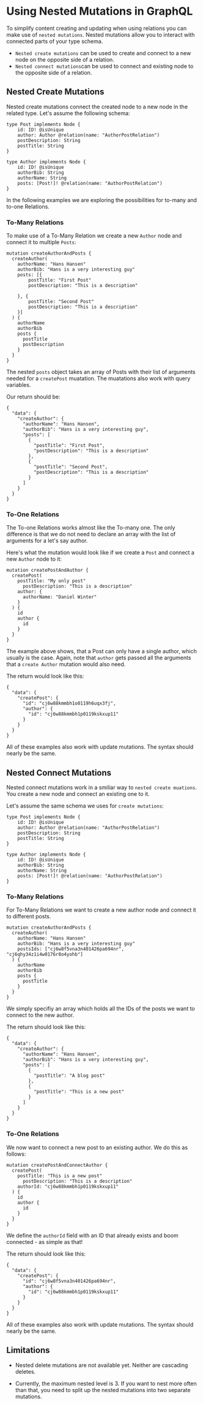 # Using Nested Mutations in GraphQL

To simplify content creating and updating when using relations you can make use of `nested mutations`.
Nested mutations allow you to interact with connected parts of your type schema.

- `Nested create mutations` can be used to create and connect to a new node on the opposite side of a relation.
- `Nested connect mutations`can be used to connect and existing node to the opposite side of a relation.

## Nested Create Mutations

Nested create mutations connect the created node to a new node in the related type. Let's assume the following schema:

```
type Post implements Node {
    id: ID! @isUnique
    author: Author @relation(name: "AuthorPostRelation")
    postDescription: String
    postTitle: String
}

type Author implements Node {
    id: ID! @isUnique
    authorBib: String
    authorName: String
    posts: [Post!]! @relation(name: "AuthorPostRelation")
}
```

In the following examples we are exploring the possibilities for to-many and to-one Relations.

### To-Many Relations

To make use of a To-Many Relation we create a new `Author` node and connect it to multiple `Posts`:

```
mutation createAuthorAndPosts {
  createAuthor(
    authorName: "Hans Hansen"
    authorBib: "Hans is a very interesting guy"
    posts: [{
        postTitle: "First Post"
        postDescription: "This is a description"
      
    }, {
        postTitle: "Second Post"
        postDescription: "This is a description"
    }]
  ) {
    authorName
    authorBib
    posts {
      postTitle
      postDescription
    }
  }
}
```

The nested `posts` object takes an array of Posts with their list of arguments needed for a `createPost` muatation.
The muatations also work with query variables.

Our return should be:

```
{
  "data": {
    "createAuthor": {
      "authorName": "Hans Hansen",
      "authorBib": "Hans is a very interesting guy",
      "posts": [
        {
          "postTitle": "First Post",
          "postDescription": "This is a description"
        },
        {
          "postTitle": "Second Post",
          "postDescription": "This is a description"
        }
      ]
    }
  }
}
```

### To-One Relations

The To-one Relations works almost like the To-many one. The only difference is that we do not need to declare an array with the list of arguments for a let's say author. 

Here's what the mutation would look like if we create a `Post` and connect a new `Author` node to it:

```
mutation createPostAndAuthor {
  createPost(
    postTitle: "My only post"
      postDescription: "This is a description"
    author: {
      authorName: "Daniel Winter"
    }
  ) {
    id
    author {
      id
    }
  }
}
``` 

The example above shows, that a Post can only have a single author, which usually is the case.
Again, note that `author` gets passed all the arguments that a `create Author` mutation would also need.

The return would look like this:
```
{
  "data": {
    "createPost": {
      "id": "cj6w88kmmbh1o0119h6uqx3fj",
      "author": {
        "id": "cj6w88kmmbh1p0119kskxup11"
      }
    }
  }
}
```

All of these examples also work with update mutations. The syntax should nearly be the same.

## Nested Connect Mutations

Nested connect mutations work in a smiliar way to `nested create muations`. You create a new node and connect an existing one to it.

Let's assume the same schema we uses for `create mutations`:
```
type Post implements Node {
    id: ID! @isUnique
    author: Author @relation(name: "AuthorPostRelation")
    postDescription: String
    postTitle: String
}

type Author implements Node {
    id: ID! @isUnique
    authorBib: String
    authorName: String
    posts: [Post!]! @relation(name: "AuthorPostRelation")
}
```

### To-Many Relations

For To-Many Relations we want to create a new author node and connect it to different posts.

```
mutation createAuthorAndPosts {
  createAuthor(
    authorName: "Hans Hansen"
    authorBib: "Hans is a very interesting guy"
    postsIds: ["cj6w8f5vna3n401426pa694nr", "cj6qhy34z1i4w0176r8o4yohb"]
  ) {
    authorName
    authorBib
    posts {
      postTitle
    }
  }
}
```

We simply specifiy an array which holds all the IDs of the posts we want to connect to the new author.

The return should look like this:
```
{
  "data": {
    "createAuthor": {
      "authorName": "Hans Hansen",
      "authorBib": "Hans is a very interesting guy",
      "posts": [
        {
          "postTitle": "A blog post"
        },
        {
          "postTitle": "This is a new post"
        }
      ]
    }
  }
}
```

### To-One Relations

We now want to connect a new post to an existing author. We do this as follows:
```
mutation createPostAndConnectAuthor {
  createPost(
    postTitle: "This is a new post"
      postDescription: "This is a description"
    authorId: "cj6w88kmmbh1p0119kskxup11"
  ) {
    id
    author {
      id
    }
  }
}
```

We define the `authorId` field with an ID that already exists and boom connected - as simple as that!

The return should look like this:
```
{
  "data": {
    "createPost": {
      "id": "cj6w8f5vna3n401426pa694nr",
      "author": {
        "id": "cj6w88kmmbh1p0119kskxup11"
      }
    }
  }
}
```

All of these examples also work with update mutations. The syntax should nearly be the same.

## Limitations

- Nested delete mutations are not available yet. Neither are cascading deletes.

- Currently, the maximum nested level is 3. If you want to nest more often than that, you need to split up the nested mutations into two separate mutations.
